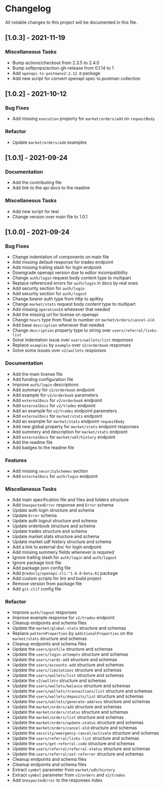 # Changelog
All notable changes to this project will be documented in this file.

## [1.0.3] - 2021-11-19

### Miscellaneous Tasks

- Bump actions/checkout from 2.3.5 to 2.4.0
- Bump softprops/action-gh-release from 0.1.14 to 1
- Add `openapi-to-postmanv2:2.12.0` package
- Add new script for convert openapi spec to postman collection

## [1.0.2] - 2021-10-12

### Bug Fixes

- Add missing `execution` property for `market/orders/add` on `requestBody`

### Refactor

- Update `market/orders/add` examples

## [1.0.1] - 2021-09-24

### Documentation

- Add the contributing file
- Add link to the api docs to the readme

### Miscellaneous Tasks

- Add new script for test
- Change version over main file to 1.0.1

## [1.0.0] - 2021-09-24

### Bug Fixes

- Change indentation of components on main file
- Add missing default response for trades endpoint
- Add missing trailing slash for login endpoint
- Downgrade openapi version due to editor incompatibility
- Change `auth/login` request body content type to multipart
- Replace referenced errors for `auth/login` in docs by real ones
- Add security section for `auth/login`
- Add security section for `auth/logout`
- Change bearer auth type from http to apiKey
- Change `market/stats` request body content type to multipart
- Add missing `operationId` whenever that needed
- Add the missing url for license on openapi
- Change `hours` type from float to number on `market/orders/cancel-old`
- Add base `description` whenever that needed
- Change `description` property type to string over `users/referral/links-list`
- Solve indentation issue over `users/wallets/list` responses
- Replace `examples` by `example` over `v2/orderbook` responses
- Solve some issues over `v2/wallets` responses

### Documentation

- Add the main license file
- Add funding configuration file
- Improve `auth/login` descriptions
- Add summary for `v2/orderbook` endpoint
- Add example for `v2/orderbook` parameters
- Add `externalDocs` for `v2/orderbook` endpoint
- Add `externalDocs` for `v2/trades` endpoint
- Add an example for `v2/trades` endpoint parameters
- Add `externalDocs` for `market/stats` endpoint
- Add an example for `market/stats` endpoint `requestBody`
- Add new global property for `market/stats` endpoint responses
- Add summery and description for `market/stats` endpoint
- Add `externalDocs` for `market/udf/history` endpoint
- Add the readme file
- Add badges to the readme file

### Features

- Add missing `securitySchemes` section
- Add `externalDocs` for `auth/login` endpoint

### Miscellaneous Tasks

- Add main specification file and files and folders structure
- Add `UnexpectedError` response and `Error` schema
- Update auth login structure and schema
- Update `Error` schema
- Update auth logout structure and schema
- Update orderbook structure and schema
- Update trades structure and schema
- Update market stats structure and schema
- Update market udf history structure and schema
- Add a link to external doc for login endpoint
- Add missing summery fields whenever is required
- Ignore trailing slash for `auth/login` and `auth/logout`
- Ignore package lock file
- Add package json config file
- Add `@redocly/openapi-cli:^1.0.0-beta.61` package
- Add custom scripts for lint and build project
- Remove version from package file
- Add `git-clif` config file

### Refactor

- Improve `auth/logout` responses
- Improve example response for `v2/trades` endpoint
- Cleanup endpoints and schema files
- Update the `market/global-stats` structure and schemas
- Replace `patternProperties` by `additionalProperties` on the `market/stats` structure and schemas
- Cleanup endpoints and schema files
- Update the `users/profile` structure and schemas
- Update the `users/login-attempts` structure and schemas
- Update the `users/cards-add` structure and schemas
- Update the `users/accounts-add` structure and schemas
- Update the `users/limitations` structure and schemas
- Update the `users/wallets/list` structure and schemas
- Update the `v2/wallets` structure and schemas
- Update the `users/wallets/balance` structure and schemas
- Update the `users/wallets/transactions/list` structure and schemas
- Update the `users/wallets/deposits/list` structure and schemas
- Update the `users/wallets/generate-address` structure and schemas
- Update the `market/orders/add` structure and schemas
- Update the `market/orders/status` structure and schemas
- Update the `market/orders/list` structure and schemas
- Update the `market/orders/update-status` structure and schemas
- Update the `market/orders/cancel-old` structure and schemas
- Update the `security/emergency-cancel/activate` structure and schemas
- Update the `users/referral/links-list` structure and schemas
- Update the `users/get-referral-code` structure and schemas
- Update the `users/referral/referral-status` structure and schemas
- Update the `users/referral/set-referrer` structure and schemas
- Cleanup endpoints and schema files
- Cleanup endpoints and schema files
- Extract `symbol` parameter from `market/udh/history`
- Extract `symbol` parameter from `v2/orders` and `v2/trades`
- Add `UnexpectedError` to the responses index

<!-- generated by git-cliff -->
